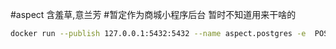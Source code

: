 #aspect
含羞草,意兰芳 #暂定作为商城小程序后台
暂时不知道用来干啥的
```zsh
docker run --publish 127.0.0.1:5432:5432 --name aspect.postgres -e  POSTGRES_DB=aspect.postgres -e POSTGRES_USER=allen -e POSTGRES_PASSWORD=walker postgres
```

